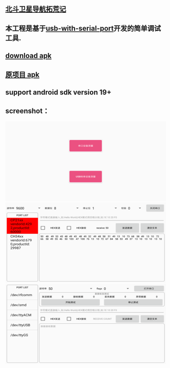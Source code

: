 ## [北斗卫星导航拓荒记](https://www.jianshu.com/p/3bc639390506)

## 本工程是基于[usb-with-serial-port](https://github.com/HelloHuDi/usb-with-serial-port)开发的简单调试工具.

## [download apk](./app/release/app-debug.apk)
## [原项目 apk](https://raw.githubusercontent.com/HelloHuDi/usbSerialPortTools/master/app/release/app-release.apk)

## support android sdk version 19+

## screenshot：

<img src="capture/main.png" width="500px" height="250px"/>

<img src="capture/usb_measure.png" width="500px" height="250px"/>

<img src="capture/serial_measure.png" width="500px" height="250px"/>
